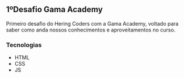 ## 1ºDesafio Gama Academy

Primeiro desafio do Hering Coders com a Gama Academy, voltado para saber como anda nossos conhecimentos e aproveitamentos no curso.



### Tecnologias

- HTML
- CSS
- JS